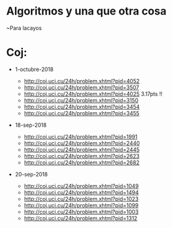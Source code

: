 # Algoritmos y una que otra cosa
~Para lacayos

# Coj:

- 1-octubre-2018
    - http://coj.uci.cu/24h/problem.xhtml?pid=4052
    - http://coj.uci.cu/24h/problem.xhtml?pid=3507
    - http://coj.uci.cu/24h/problem.xhtml?pid=4025 3.17pts !!
    - http://coj.uci.cu/24h/problem.xhtml?pid=3150
    - http://coj.uci.cu/24h/problem.xhtml?pid=3454
    - http://coj.uci.cu/24h/problem.xhtml?pid=3455
    
- 18-sep-2018

    - http://coj.uci.cu/24h/problem.xhtml?pid=1991
    - http://coj.uci.cu/24h/problem.xhtml?pid=2440
    - http://coj.uci.cu/24h/problem.xhtml?pid=2445
    - http://coj.uci.cu/24h/problem.xhtml?pid=2623
    - http://coj.uci.cu/24h/problem.xhtml?pid=2682

- 20-sep-2018

    - http://coj.uci.cu/24h/problem.xhtml?pid=1049
    - http://coj.uci.cu/24h/problem.xhtml?pid=1494
    - http://coj.uci.cu/24h/problem.xhtml?pid=1023
    - http://coj.uci.cu/24h/problem.xhtml?pid=1099
    - http://coj.uci.cu/24h/problem.xhtml?pid=1003
    - http://coj.uci.cu/24h/problem.xhtml?pid=1312

